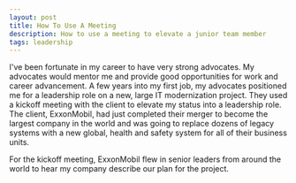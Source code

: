 ```yaml
---
layout: post
title: How To Use A Meeting
description: How to use a meeting to elevate a junior team member
tags: leadership
---
```


I've been fortunate in my career to have very strong advocates. My advocates would mentor me and provide good opportunities for work and career advancement. A few years into my first job, my advocates positioned me for a leadership role on a new, large IT modernization project. They used a kickoff meeting with the client to elevate my status into a leadership role. The client, ExxonMobil, had just completed their merger to become the largest company in the world and was going to replace dozens of legacy systems with a new global, health and safety system for all of their business units. 

For the kickoff meeting, ExxonMobil flew in senior leaders from around the world to hear my company describe our plan for the project. 


